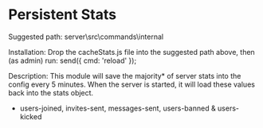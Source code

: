 # Persistent Stats

Suggested path: server\src\commands\internal

Installation: Drop the cacheStats.js file into the suggested path above, then (as admin) run: send({ cmd: 'reload' });

Description: This module will save the majority* of server stats into the config every 5 minutes. When the server is started, it will load these values back into the stats object.

* users-joined, invites-sent, messages-sent, users-banned & users-kicked